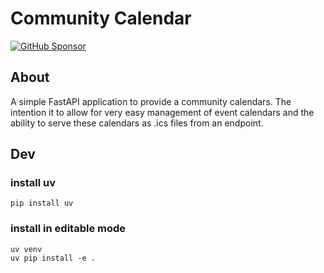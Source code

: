 # Community Calendar 
[![GitHub Sponsor](https://img.shields.io/github/sponsors/sabjorn?label=Sponsor&logo=GitHub)](https://github.com/sponsors/sabjorn)

## About
A simple FastAPI application to provide a community calendars. The intention it to allow for very easy management of event calendars and the ability to serve these calendars as .ics files from an endpoint.

## Dev

### install uv
```
pip install uv
```

### install in editable mode
```
uv venv
uv pip install -e .
```
